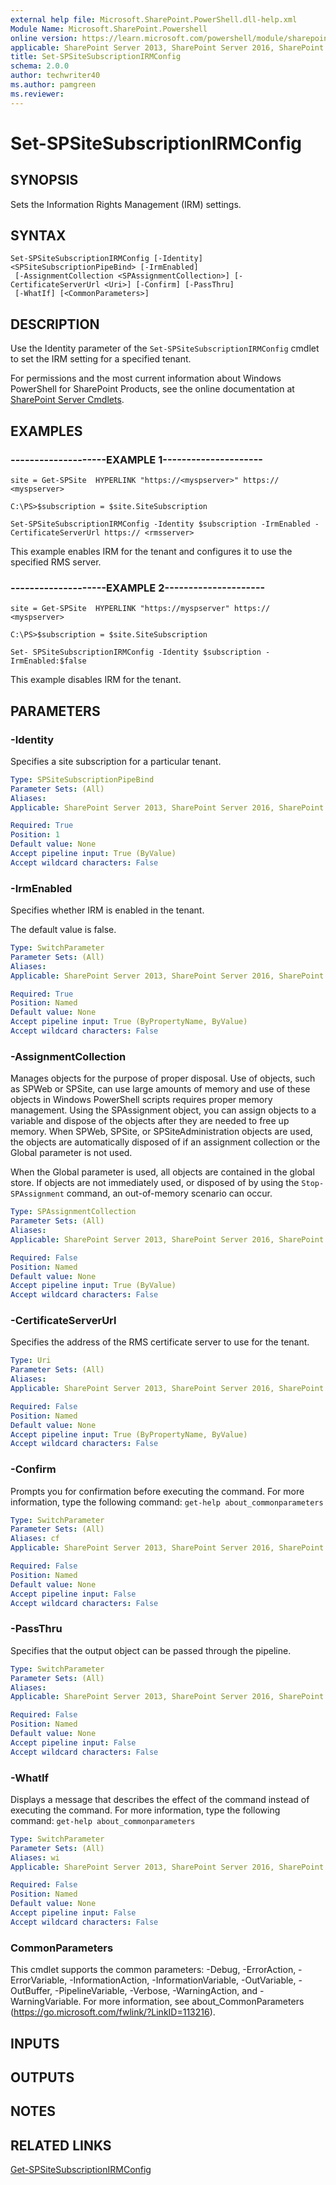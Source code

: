 ```yaml
---
external help file: Microsoft.SharePoint.PowerShell.dll-help.xml
Module Name: Microsoft.SharePoint.Powershell
online version: https://learn.microsoft.com/powershell/module/sharepoint-server/set-spsitesubscriptionirmconfig
applicable: SharePoint Server 2013, SharePoint Server 2016, SharePoint Server 2019
title: Set-SPSiteSubscriptionIRMConfig
schema: 2.0.0
author: techwriter40
ms.author: pamgreen
ms.reviewer:
---
```


# Set-SPSiteSubscriptionIRMConfig

## SYNOPSIS
Sets the Information Rights Management (IRM) settings.


## SYNTAX

```
Set-SPSiteSubscriptionIRMConfig [-Identity] <SPSiteSubscriptionPipeBind> [-IrmEnabled]
 [-AssignmentCollection <SPAssignmentCollection>] [-CertificateServerUrl <Uri>] [-Confirm] [-PassThru]
 [-WhatIf] [<CommonParameters>]
```

## DESCRIPTION
Use the Identity parameter of the `Set-SPSiteSubscriptionIRMConfig` cmdlet to set the IRM setting for a specified tenant.

For permissions and the most current information about Windows PowerShell for SharePoint Products, see the online documentation at [SharePoint Server Cmdlets](https://learn.microsoft.com/powershell/sharepoint/sharepoint-server/sharepoint-server-cmdlets).


## EXAMPLES

### --------------------EXAMPLE 1---------------------
```
site = Get-SPSite  HYPERLINK "https://<myspserver>" https:// <myspserver>

C:\PS>$subscription = $site.SiteSubscription

Set-SPSiteSubscriptionIRMConfig -Identity $subscription -IrmEnabled -CertificateServerUrl https:// <rmsserver>
```

This example enables IRM for the tenant and configures it to use the specified RMS server.


### --------------------EXAMPLE 2---------------------
```
site = Get-SPSite  HYPERLINK "https://myspserver" https:// <myspserver>

C:\PS>$subscription = $site.SiteSubscription

Set- SPSiteSubscriptionIRMConfig -Identity $subscription -IrmEnabled:$false
```

This example disables IRM for the tenant.


## PARAMETERS

### -Identity
Specifies a site subscription for a particular tenant.

```yaml
Type: SPSiteSubscriptionPipeBind
Parameter Sets: (All)
Aliases: 
Applicable: SharePoint Server 2013, SharePoint Server 2016, SharePoint Server 2019

Required: True
Position: 1
Default value: None
Accept pipeline input: True (ByValue)
Accept wildcard characters: False
```

### -IrmEnabled
Specifies whether IRM is enabled in the tenant.

The default value is false.

```yaml
Type: SwitchParameter
Parameter Sets: (All)
Aliases: 
Applicable: SharePoint Server 2013, SharePoint Server 2016, SharePoint Server 2019

Required: True
Position: Named
Default value: None
Accept pipeline input: True (ByPropertyName, ByValue)
Accept wildcard characters: False
```

### -AssignmentCollection
Manages objects for the purpose of proper disposal.
Use of objects, such as SPWeb or SPSite, can use large amounts of memory and use of these objects in Windows PowerShell scripts requires proper memory management.
Using the SPAssignment object, you can assign objects to a variable and dispose of the objects after they are needed to free up memory.
When SPWeb, SPSite, or SPSiteAdministration objects are used, the objects are automatically disposed of if an assignment collection or the Global parameter is not used.

When the Global parameter is used, all objects are contained in the global store.
If objects are not immediately used, or disposed of by using the `Stop-SPAssignment` command, an out-of-memory scenario can occur.

```yaml
Type: SPAssignmentCollection
Parameter Sets: (All)
Aliases: 
Applicable: SharePoint Server 2013, SharePoint Server 2016, SharePoint Server 2019

Required: False
Position: Named
Default value: None
Accept pipeline input: True (ByValue)
Accept wildcard characters: False
```

### -CertificateServerUrl
Specifies the address of the RMS certificate server to use for the tenant.

```yaml
Type: Uri
Parameter Sets: (All)
Aliases: 
Applicable: SharePoint Server 2013, SharePoint Server 2016, SharePoint Server 2019

Required: False
Position: Named
Default value: None
Accept pipeline input: True (ByPropertyName, ByValue)
Accept wildcard characters: False
```

### -Confirm
Prompts you for confirmation before executing the command.
For more information, type the following command: `get-help about_commonparameters`

```yaml
Type: SwitchParameter
Parameter Sets: (All)
Aliases: cf
Applicable: SharePoint Server 2013, SharePoint Server 2016, SharePoint Server 2019

Required: False
Position: Named
Default value: None
Accept pipeline input: False
Accept wildcard characters: False
```

### -PassThru
Specifies that the output object can be passed through the pipeline.

```yaml
Type: SwitchParameter
Parameter Sets: (All)
Aliases: 
Applicable: SharePoint Server 2013, SharePoint Server 2016, SharePoint Server 2019

Required: False
Position: Named
Default value: None
Accept pipeline input: False
Accept wildcard characters: False
```

### -WhatIf
Displays a message that describes the effect of the command instead of executing the command.
For more information, type the following command: `get-help about_commonparameters`

```yaml
Type: SwitchParameter
Parameter Sets: (All)
Aliases: wi
Applicable: SharePoint Server 2013, SharePoint Server 2016, SharePoint Server 2019

Required: False
Position: Named
Default value: None
Accept pipeline input: False
Accept wildcard characters: False
```

### CommonParameters
This cmdlet supports the common parameters: -Debug, -ErrorAction, -ErrorVariable, -InformationAction, -InformationVariable, -OutVariable, -OutBuffer, -PipelineVariable, -Verbose, -WarningAction, and -WarningVariable. For more information, see about_CommonParameters (https://go.microsoft.com/fwlink/?LinkID=113216).

## INPUTS

## OUTPUTS

## NOTES

## RELATED LINKS

[Get-SPSiteSubscriptionIRMConfig](Get-SPSiteSubscriptionIRMConfig.md)
